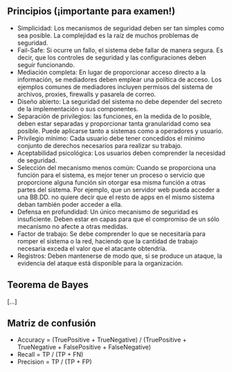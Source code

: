 ## Principios (¡importante para examen!)

- Simplicidad: Los mecanismos de seguridad deben ser tan simples como sea posible. La complejidad es la raíz de muchos problemas de seguridad.
- Fail-Safe: Si ocurre un fallo, el sistema debe fallar de manera segura. Es decir, que los controles de seguridad y las configuraciones deben seguir funcionando.
- Mediación completa: En lugar de proporcionar acceso directo a la información, se mediadores deben emplear una política de acceso. Los ejemplos comunes de mediadores incluyen permisos del sistema de archivos, proxies, firewalls y pasarela de correo.
- Diseño abierto: La seguridad del sistema no debe depender del secreto de la implementación o sus componentes.
- Separación de privilegios: las funciones, en la medida de lo posible, deben estar separadas y proporcionar tanta granularidad como sea posible. Puede aplicarse tanto a sistemas como a operadores y usuario.
- Privilegio mínimo: Cada usuario debe tener concedidos el mínimo conjunto de derechos necesarios para realizar su trabajo.
- Aceptabilidad psicológica: Los usuarios deben comprender la necesidad de seguridad.
- Selección del mecanismo menos común: Cuando se proporciona una función para el sistema, es mejor tener un proceso o servicio que proporcione alguna función sin otorgar esa misma función a otras partes del sistema. Por ejemplo, que un servidor web pueda acceder a una BB.DD. no quiere decir que el resto de apps en el mismo sistema deban también poder acceder a ella.
- Defensa en profundidad: Un único mecanismo de seguridad es insuficiente. Deben estar en capas para que el compromiso de un sólo mecanismo no afecte a otras medidas.
- Factor de trabajo: Se debe comprender lo que se necesitaría para romper el sistema o la red, haciendo que la cantidad de trabajo necesaria exceda el valor que el atacante obtendría.
- Registros: Deben mantenerse de modo que, si se produce un ataque, la evidencia del ataque está disponible para la organización.

## Teorema de Bayes

[...]

## Matriz de confusión

- Accuracy = (TruePositive + TrueNegative) / (TruePositive + TrueNegative + FalsePositive + FalseNegative)
- Recall = TP / (TP + FN)
- Precision = TP / (TP + FP)
